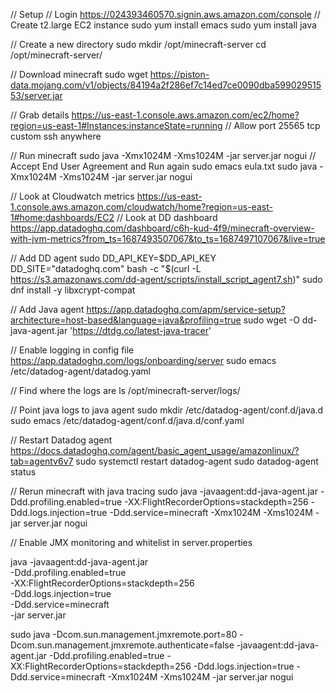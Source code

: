 // Setup
// Login https://024393460570.signin.aws.amazon.com/console 
// Create t2.large EC2 instance
sudo yum install emacs
sudo yum install java


// Create a new directory
sudo mkdir /opt/minecraft-server
cd /opt/minecraft-server/

// Download minecraft
sudo wget https://piston-data.mojang.com/v1/objects/84194a2f286ef7c14ed7ce0090dba59902951553/server.jar

// Grab details https://us-east-1.console.aws.amazon.com/ec2/home?region=us-east-1#Instances:instanceState=running 
// Allow port 25565 tcp custom ssh anywhere

// Run minecraft
sudo java -Xmx1024M -Xms1024M -jar server.jar nogui
// Accept End User Agreement and Run again
sudo emacs eula.txt 
sudo java -Xmx1024M -Xms1024M -jar server.jar nogui

// Look at Cloudwatch metrics https://us-east-1.console.aws.amazon.com/cloudwatch/home?region=us-east-1#home:dashboards/EC2 
// Look at DD dashboard https://app.datadoghq.com/dashboard/c6h-kud-4f9/minecraft-overview-with-jvm-metrics?from_ts=1687493507067&to_ts=1687497107067&live=true

// Add DD agent
sudo DD_API_KEY=$DD_API_KEY DD_SITE="datadoghq.com" bash -c "$(curl -L https://s3.amazonaws.com/dd-agent/scripts/install_script_agent7.sh)"
sudo dnf install -y libxcrypt-compat

// Add Java agent https://app.datadoghq.com/apm/service-setup?architecture=host-based&language=java&profiling=true
sudo wget -O dd-java-agent.jar 'https://dtdg.co/latest-java-tracer'

// Enable logging in config file https://app.datadoghq.com/logs/onboarding/server
sudo emacs /etc/datadog-agent/datadog.yaml

// Find where the logs are
ls /opt/minecraft-server/logs/

// Point java logs to java agent
sudo mkdir /etc/datadog-agent/conf.d/java.d
sudo emacs /etc/datadog-agent/conf.d/java.d/conf.yaml

// Restart Datadog agent https://docs.datadoghq.com/agent/basic_agent_usage/amazonlinux/?tab=agentv6v7
sudo systemctl restart datadog-agent
sudo datadog-agent status

// Rerun minecraft with java tracing
sudo java -javaagent:dd-java-agent.jar   -Ddd.profiling.enabled=true   -XX:FlightRecorderOptions=stackdepth=256   -Ddd.logs.injection=true   -Ddd.service=minecraft -Xmx1024M -Xms1024M -jar server.jar nogui

// Enable JMX monitoring and whitelist in server.properties

java -javaagent:dd-java-agent.jar \
  -Ddd.profiling.enabled=true \
  -XX:FlightRecorderOptions=stackdepth=256 \
  -Ddd.logs.injection=true \
  -Ddd.service=minecraft \
  -jar server.jar

sudo java -Dcom.sun.management.jmxremote.port=80 -Dcom.sun.management.jmxremote.authenticate=false -javaagent:dd-java-agent.jar -Ddd.profiling.enabled=true -XX:FlightRecorderOptions=stackdepth=256 -Ddd.logs.injection=true -Ddd.service=minecraft -Xmx1024M -Xms1024M -jar server.jar nogui
